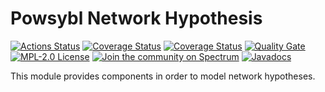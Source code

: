 # Powsybl Network Hypothesis

[![Actions Status](https://github.com/powsybl/powsybl-network-hypothesis/workflows/CI/badge.svg)](https://github.com/powsybl/powsybl-network-hypothesis/actions)
[![Coverage Status](https://coveralls.io/repos/github/powsybl/powsybl-network-hypothesis/badge.svg?branch=master)](https://coveralls.io/github/powsybl/powsybl-network-hypothesis?branch=master)
[![Coverage Status](https://sonarcloud.io/api/project_badges/measure?project=com.powsybl%3Apowsybl-network-hypothesis&metric=coverage)](https://sonarcloud.io/component_measures?id=com.powsybl%3Apowsybl-network-hypothesis&metric=coverage)
[![Quality Gate](https://sonarcloud.io/api/project_badges/measure?project=com.powsybl%3Apowsybl-network-hypothesis&metric=alert_status)](https://sonarcloud.io/dashboard?id=com.powsybl%3Apowsybl-network-hypothesis)
[![MPL-2.0 License](https://img.shields.io/badge/license-MPL_2.0-blue.svg)](https://www.mozilla.org/en-US/MPL/2.0/)
[![Join the community on Spectrum](https://withspectrum.github.io/badge/badge.svg)](https://spectrum.chat/powsybl)
[![Javadocs](https://www.javadoc.io/badge/com.powsybl/powsybl-network-hypothesis.svg?color=blue)](https://www.javadoc.io/doc/com.powsybl/powsybl-network-hypothesis)

This module provides components in order to model network hypotheses.
